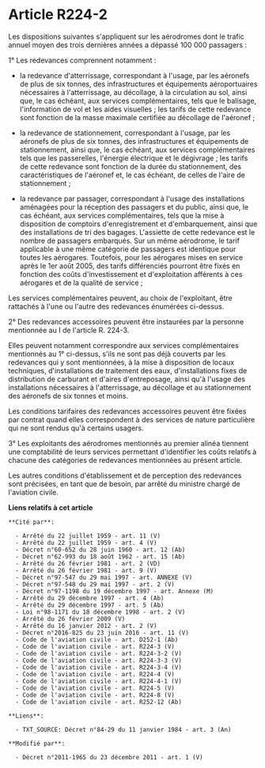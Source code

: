 # Article R224-2

Les dispositions suivantes s'appliquent sur les aérodromes dont le trafic annuel moyen des trois dernières années a dépassé
100 000 passagers : 

1° Les redevances comprennent notamment :

- la redevance d'atterrissage, correspondant à l'usage, par les aéronefs de plus de six tonnes, des infrastructures et
équipements aéroportuaires nécessaires à l'atterrissage, au décollage, à la circulation au sol, ainsi que, le cas échéant,
aux services complémentaires, tels que le balisage, l'information de vol et les aides visuelles ; les tarifs de cette
redevance sont fonction de la masse maximale certifiée au décollage de l'aéronef ;

- la redevance de stationnement, correspondant à l'usage, par les aéronefs de plus de six tonnes, des infrastructures et
équipements de stationnement, ainsi que, le cas échéant, aux services complémentaires tels que les passerelles, l'énergie
électrique et le dégivrage ; les tarifs de cette redevance sont fonction de la durée du stationnement, des caractéristiques
de l'aéronef et, le cas échéant, de celles de l'aire de stationnement ;

- la redevance par passager, correspondant à l'usage des installations aménagées pour la réception des passagers et du
public, ainsi que, le cas échéant, aux services complémentaires, tels que la mise à disposition de comptoirs d'enregistrement
et d'embarquement, ainsi que des installations de tri des bagages. L'assiette de cette redevance est le nombre de passagers
embarqués. Sur un même aérodrome, le tarif applicable à une même catégorie de passagers est identique pour toutes les
aérogares. Toutefois, pour les aérogares mises en service après le 1er août 2005, des tarifs différenciés pourront être fixés
en fonction des coûts d'investissement et d'exploitation afférents à ces aérogares et de la qualité de service ; 

Les services complémentaires peuvent, au choix de l'exploitant, être rattachés à l'une ou l'autre des redevances énumérées
ci-dessus. 

2° Des redevances accessoires peuvent être instaurées par la personne mentionnée au I de l'article R. 224-3. 

Elles peuvent notamment correspondre aux services complémentaires mentionnés au 1° ci-dessus, s'ils ne sont pas déjà couverts
par les redevances qui y sont mentionnées, à la mise à disposition de locaux techniques, d'installations de traitement des
eaux, d'installations fixes de distribution de carburant et d'aires d'entreposage, ainsi qu'à l'usage des installations
nécessaires à l'atterrissage, au décollage et au stationnement des aéronefs de six tonnes et moins. 

Les conditions tarifaires des redevances accessoires peuvent être fixées par contrat quand elles correspondent à des services
de nature particulière qui ne sont rendus qu'à certains usagers. 

3° Les exploitants des aérodromes mentionnés au premier alinéa tiennent une comptabilité de leurs services permettant
d'identifier les coûts relatifs à chacune des catégories de redevances mentionnées au présent article. 

Les autres conditions d'établissement et de perception des redevances sont précisées, en tant que de besoin, par arrêté du
ministre chargé de l'aviation civile.

**Liens relatifs à cet article**

	**Cité par**:

	  - Arrêté du 22 juillet 1959 - art. 11 (V)
	  - Arrêté du 22 juillet 1959 - art. 4 (V)
	  - Décret n°60-652 du 28 juin 1960 - art. 12 (Ab)
	  - Décret n°62-993 du 18 août 1962 - art. 15 (Ab)
	  - Arrêté du 26 février 1981 - art. 2 (VD)
	  - Arrêté du 26 février 1981 - art. 9 (V)
	  - Décret n°97-547 du 29 mai 1997 - art. ANNEXE (V)
	  - Décret n°97-548 du 29 mai 1997 - art. 2 (V)
	  - Décret n°97-1198 du 19 décembre 1997 - art. Annexe (M)
	  - Arrêté du 29 décembre 1997 - art. 4 (Ab)
	  - Arrêté du 29 décembre 1997 - art. 5 (Ab)
	  - Loi n°98-1171 du 18 décembre 1998 - art. 2 (V)
	  - Arrêté du 26 février 2009 (V)
	  - Arrêté du 16 janvier 2012 - art. 2 (V)
	  - Décret n°2016-825 du 23 juin 2016 - art. 11 (V)
	  - Code de l'aviation civile - art. D252-1 (Ab)
	  - Code de l'aviation civile - art. R224-3 (V)
	  - Code de l'aviation civile - art. R224-3-2 (V)
	  - Code de l'aviation civile - art. R224-3-3 (V)
	  - Code de l'aviation civile - art. R224-3-4 (V)
	  - Code de l'aviation civile - art. R224-4 (V)
	  - Code de l'aviation civile - art. R224-4-1 (V)
	  - Code de l'aviation civile - art. R224-5 (V)
	  - Code de l'aviation civile - art. R224-8 (V)
	  - Code de l'aviation civile - art. R252-12 (Ab)

	**Liens**:

	  - TXT_SOURCE: Décret n°84-29 du 11 janvier 1984 - art. 3 (An)

	**Modifié par**:

	  - Décret n°2011-1965 du 23 décembre 2011 - art. 1 (V)

